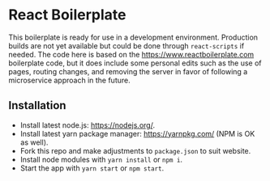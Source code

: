 # React Boilerplate

This boilerplate is ready for use in a development environment. Production builds are not yet available but could be done through `react-scripts` if needed.
The code here is based on the https://www.reactboilerplate.com boilerplate code, but it does include some personal edits such as the use of pages, routing changes, and removing the server in favor of following a microservice approach in the future.

## Installation

- Install latest node.js: https://nodejs.org/.
- Install latest yarn package manager: https://yarnpkg.com/ (NPM is OK as well).
- Fork this repo and make adjustments to `package.json` to suit website.
- Install node modules with `yarn install` or `npm i`.
- Start the app with `yarn start` or `npm start`.

